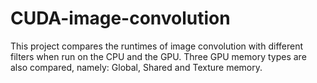 # CUDA-image-convolution

This project compares the runtimes of image convolution with different filters when run on the CPU and the GPU. Three GPU memory types are also compared, namely: Global, Shared and Texture memory.
